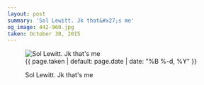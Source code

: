 ```yaml
---
layout: post
summary: 'Sol Lewitt. Jk that&#x27;s me'
og_image: 442-960.jpg
taken: October 30, 2015
---
```


<figure class="post">
 <img alt="Sol Lewitt. Jk that's me" sizes="(min-width: 700px) 50vw, calc(100vw - 2rem)" src="{{ site.assets_url }}/442-480.jpg" srcset="{{ site.assets_url }}/442-960.jpg 960w, {{ site.assets_url }}/442-720.jpg 720w, {{ site.assets_url }}/442-480.jpg 480w, {{ site.assets_url }}/442-240.jpg 240w"/>
 <figcaption>
  <time>
   {{ page.taken | default: page.date | date: "%B %-d, %Y" }}
  </time>
  <p>
   Sol Lewitt. Jk that's me
  </p>
 </figcaption>
</figure>
